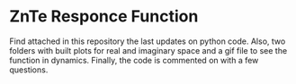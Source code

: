 # ZnTe Responce Function

Find attached in this repository the last updates on python code. 
Also, two folders with built plots for real and imaginary space and a gif file to see the function in dynamics.
Finally, the code is commented on with a few questions.


 
